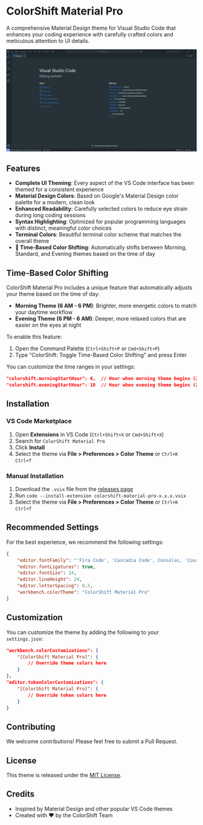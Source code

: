 # ColorShift Material Pro

A comprehensive Material Design theme for Visual Studio Code that enhances your coding experience with carefully crafted colors and meticulous attention to UI details.

![ColorShift Material Pro Screenshot](images/screenshot.png)

## Features

- **Complete UI Theming**: Every aspect of the VS Code interface has been themed for a consistent experience
- **Material Design Colors**: Based on Google's Material Design color palette for a modern, clean look
- **Enhanced Readability**: Carefully selected colors to reduce eye strain during long coding sessions
- **Syntax Highlighting**: Optimized for popular programming languages with distinct, meaningful color choices
- **Terminal Colors**: Beautiful terminal color scheme that matches the overall theme
- **🌟 Time-Based Color Shifting**: Automatically shifts between Morning, Standard, and Evening themes based on the time of day

## Time-Based Color Shifting

ColorShift Material Pro includes a unique feature that automatically adjusts your theme based on the time of day:

- **Morning Theme (6 AM - 6 PM)**: Brighter, more energetic colors to match your daytime workflow
- **Evening Theme (6 PM - 6 AM)**: Deeper, more relaxed colors that are easier on the eyes at night

To enable this feature:

1. Open the Command Palette (`Ctrl+Shift+P` or `Cmd+Shift+P`)
2. Type "ColorShift: Toggle Time-Based Color Shifting" and press Enter

You can customize the time ranges in your settings:

```json
"colorshift.morningStartHour": 6,  // Hour when morning theme begins (24-hour format)
"colorshift.eveningStartHour": 18  // Hour when evening theme begins (24-hour format)
```

## Installation

### VS Code Marketplace
1. Open **Extensions** in VS Code (`Ctrl+Shift+X` or `Cmd+Shift+X`)
2. Search for `ColorShift Material Pro`
3. Click **Install**
4. Select the theme via **File > Preferences > Color Theme** or `Ctrl+K Ctrl+T`

### Manual Installation
1. Download the `.vsix` file from the [releases page](https://github.com/colorshift/colorshift-material-pro/releases)
2. Run `code --install-extension colorshift-material-pro-x.x.x.vsix`
3. Select the theme via **File > Preferences > Color Theme** or `Ctrl+K Ctrl+T`

## Recommended Settings

For the best experience, we recommend the following settings:

```json
{
    "editor.fontFamily": "'Fira Code', 'Cascadia Code', Consolas, 'Courier New', monospace",
    "editor.fontLigatures": true,
    "editor.fontSize": 14,
    "editor.lineHeight": 24,
    "editor.letterSpacing": 0.5,
    "workbench.colorTheme": "ColorShift Material Pro"
}
```

## Customization

You can customize the theme by adding the following to your `settings.json`:

```json
"workbench.colorCustomizations": {
    "[ColorShift Material Pro]": {
        // Override theme colors here
    }
},
"editor.tokenColorCustomizations": {
    "[ColorShift Material Pro]": {
        // Override token colors here
    }
}
```

## Contributing

We welcome contributions! Please feel free to submit a Pull Request.

## License

This theme is released under the [MIT License](LICENSE).

## Credits

- Inspired by Material Design and other popular VS Code themes
- Created with ❤️ by the ColorShift Team